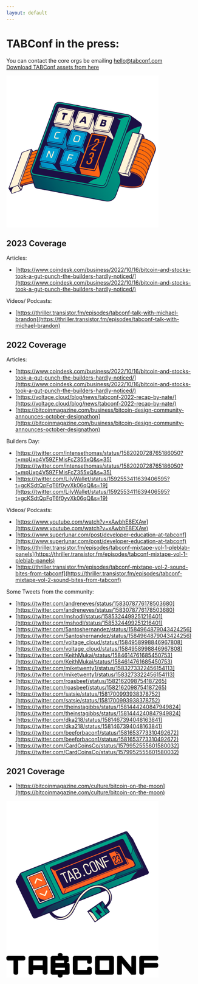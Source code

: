 ```yaml
---
layout: default
---
```


# TABConf in the press: 

You can contact the core orgs be emailing hello@tabconf.com <br>
[Download TABConf assets from here](https://github.com/TABConf/2023.tabconf.com/tree/main/assets/img)<br>


<img align="center" width="400" src="assets/img/nogood/512x512/NG_TABConf_Numpad_Color.png">

## 2023 Coverage

Articles:
- [https://www.coindesk.com/business/2022/10/16/bitcoin-and-stocks-took-a-gut-punch-the-builders-hardly-noticed/](https://www.coindesk.com/business/2022/10/16/bitcoin-and-stocks-took-a-gut-punch-the-builders-hardly-noticed/)

Videos/ Podcasts:
- [https://thriller.transistor.fm/episodes/tabconf-talk-with-michael-brandon](https://thriller.transistor.fm/episodes/tabconf-talk-with-michael-brandon)

## 2022 Coverage

Articles:

- [https://www.coindesk.com/business/2022/10/16/bitcoin-and-stocks-took-a-gut-punch-the-builders-hardly-noticed/](https://www.coindesk.com/business/2022/10/16/bitcoin-and-stocks-took-a-gut-punch-the-builders-hardly-noticed/)
- [https://voltage.cloud/blog/news/tabconf-2022-recap-by-nate/](https://voltage.cloud/blog/news/tabconf-2022-recap-by-nate/)
- [https://bitcoinmagazine.com/business/bitcoin-design-community-announces-october-designathon](https://bitcoinmagazine.com/business/bitcoin-design-community-announces-october-designathon)

Builders Day: 

- [https://twitter.com/intensethomas/status/1582020728765186050?t=mpUxp4V59ZFMisFcZ355xQ&s=35](https://twitter.com/intensethomas/status/1582020728765186050?t=mpUxp4V59ZFMisFcZ355xQ&s=35)
- [https://twitter.com/LilyWallet/status/1592553411639406595?t=gcKSdtQpFqT6f0yvXk06qQ&s=19](https://twitter.com/LilyWallet/status/1592553411639406595?t=gcKSdtQpFqT6f0yvXk06qQ&s=19)

Videos/ Podcasts:

- [https://www.youtube.com/watch?v=xAwbhE8EXAw](https://www.youtube.com/watch?v=xAwbhE8EXAw)
- [https://www.superlunar.com/post/developer-education-at-tabconf](https://www.superlunar.com/post/developer-education-at-tabconf)
- [https://thriller.transistor.fm/episodes/tabconf-mixtape-vol-1-pleblab-panels](https://thriller.transistor.fm/episodes/tabconf-mixtape-vol-1-pleblab-panels)
- [https://thriller.transistor.fm/episodes/tabconf-mixtape-vol-2-sound-bites-from-tabconf](https://thriller.transistor.fm/episodes/tabconf-mixtape-vol-2-sound-bites-from-tabconf)

Some Tweets from the community:

- [https://twitter.com/andreneves/status/1583078776178503680](https://twitter.com/andreneves/status/1583078776178503680)
- [https://twitter.com/mshodl/status/1585324499251216401](https://twitter.com/mshodl/status/1585324499251216401)
- [https://twitter.com/5antoshernandez/status/1584964879043424256](https://twitter.com/5antoshernandez/status/1584964879043424256)
- [https://twitter.com/voltage_cloud/status/1584958998846967808](https://twitter.com/voltage_cloud/status/1584958998846967808)
- [https://twitter.com/KeithMukai/status/1584614761685450753](https://twitter.com/KeithMukai/status/1584614761685450753)
- [https://twitter.com/miketwenty1/status/1583273322456154113](https://twitter.com/miketwenty1/status/1583273322456154113)
- [https://twitter.com/roasbeef/status/1582162098754187265](https://twitter.com/roasbeef/status/1582162098754187265)
- [https://twitter.com/satsie/status/1581700993938378752](https://twitter.com/satsie/status/1581700993938378752)
- [https://twitter.com/theinstagibbs/status/1581444240847949824](https://twitter.com/theinstagibbs/status/1581444240847949824)
- [https://twitter.com/dka218/status/1581467394048163841](https://twitter.com/dka218/status/1581467394048163841)
- [https://twitter.com/beeforbacon1/status/1581653773310492672](https://twitter.com/beeforbacon1/status/1581653773310492672)
- [https://twitter.com/CardCoinsCo/status/1579952555601580032](https://twitter.com/CardCoinsCo/status/1579952555601580032)

## 2021 Coverage

- [https://bitcoinmagazine.com/culture/bitcoin-on-the-moon](https://bitcoinmagazine.com/culture/bitcoin-on-the-moon)

<img align="center" width="400" src="assets/img/nogood/512x512/NG_TABConf_Conf_Color.png">

<img align="center" width="400" src="assets/img/tabconf/TABConf_Black.png">
